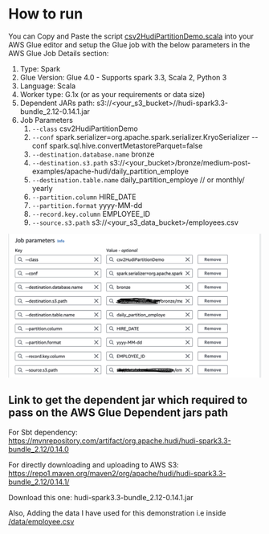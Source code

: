 # How to run

You can Copy and Paste the script [csv2HudiPartitionDemo.scala](datalake-table-partition-demo/csv2HudiPartitionDemo.scala) into your AWS Glue editor and setup the Glue job with the below parameters in the AWS Glue Job Details section:

1. Type: Spark
2. Glue Version: Glue 4.0 - Supports spark 3.3, Scala 2, Python 3
3. Language: Scala
4. Worker type: G.1x (or as your requirements or data size)
5. Dependent JARs path: s3://<your_s3_bucket>/<prefix>/hudi-spark3.3-bundle_2.12-0.14.1.jar
6. Job Parameters
   1. `--class`  csv2HudiPartitionDemo
   2. `--conf` spark.serializer=org.apache.spark.serializer.KryoSerializer --conf spark.sql.hive.convertMetastoreParquet=false
   3. `--destination.database.name`  bronze
   4. `--destination.s3.path` s3://<your_bucket>/bronze/medium-post-examples/apache-hudi/daily_partition_employe
   5. `--destination.table.name`  daily_partition_employe // or monthly/ yearly
   6. `--partition.column`  HIRE_DATE
   7. `--partition.format`  yyyy-MM-dd
   8. `--record.key.column`   EMPLOYEE_ID
   9. `--source.s3.path`  s3://<your_s3_data_bucket>/employees.csv

![AWS Glue Job parameters](/data/csv2HudiPartitionDemoParameters.png)

## Link to get the dependent jar which required to pass on the AWS Glue Dependent jars path

For Sbt dependency: https://mvnrepository.com/artifact/org.apache.hudi/hudi-spark3.3-bundle_2.12/0.14.0

For directly downloading and uploading to AWS S3: https://repo1.maven.org/maven2/org/apache/hudi/hudi-spark3.3-bundle_2.12/0.14.1/

Download this one: hudi-spark3.3-bundle_2.12-0.14.1.jar

Also, Adding the data I have used for this demonstration i.e inside [/data/employee.csv](https://github.com/krishnaiitd/datalake/blob/main/data/employees.csv)
